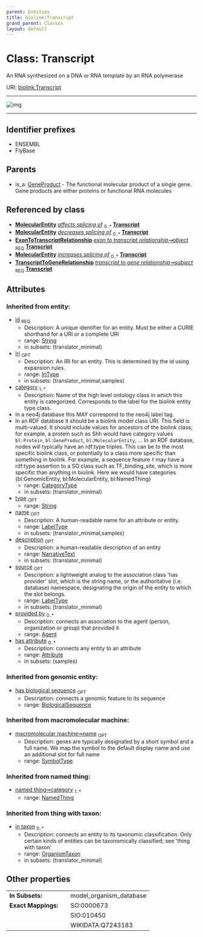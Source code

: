 ```yaml
---
parent: Entities
title: biolink:Transcript
grand_parent: Classes
layout: default
---
```


# Class: Transcript


An RNA synthesized on a DNA or RNA template by an RNA polymerase

URI: [biolink:Transcript](https://w3id.org/biolink/vocab/Transcript)


---

![img](http://yuml.me/diagram/nofunky;dir:TB/class/[TranscriptToGeneRelationship],[ExonToTranscriptRelationship]-%20object%201..1%3E[Transcript%7Csynonym(i):label_type%20%2A;xref(i):iri_type%20%2A;name(i):symbol_type%20%3F;has_biological_sequence(i):biological_sequence%20%3F;id(i):string;iri(i):iri_type%20%3F;type(i):string%20%3F;description(i):narrative_text%20%3F;source(i):label_type%20%3F],[TranscriptToGeneRelationship]-%20subject%201..1%3E[Transcript],[GeneProduct]%5E-[Transcript],[OrganismTaxon],[NamedThing],[MolecularEntity],[GeneProduct],[ExonToTranscriptRelationship],[Attribute],[Agent])

---


## Identifier prefixes

 * ENSEMBL
 * FlyBase

## Parents

 *  is_a: [GeneProduct](GeneProduct.md) - The functional molecular product of a single gene. Gene products are either proteins or functional RNA molecules

## Referenced by class

 *  **[MolecularEntity](MolecularEntity.md)** *[affects splicing of](affects_splicing_of.md)*  <sub>0..*</sub>  **[Transcript](Transcript.md)**
 *  **[MolecularEntity](MolecularEntity.md)** *[decreases splicing of](decreases_splicing_of.md)*  <sub>0..*</sub>  **[Transcript](Transcript.md)**
 *  **[ExonToTranscriptRelationship](ExonToTranscriptRelationship.md)** *[exon to transcript relationship➞object](exon_to_transcript_relationship_object.md)*  <sub>REQ</sub>  **[Transcript](Transcript.md)**
 *  **[MolecularEntity](MolecularEntity.md)** *[increases splicing of](increases_splicing_of.md)*  <sub>0..*</sub>  **[Transcript](Transcript.md)**
 *  **[TranscriptToGeneRelationship](TranscriptToGeneRelationship.md)** *[transcript to gene relationship➞subject](transcript_to_gene_relationship_subject.md)*  <sub>REQ</sub>  **[Transcript](Transcript.md)**

## Attributes


### Inherited from entity:

 * [id](id.md)  <sub>REQ</sub>
    * Description: A unique identifier for an entity. Must be either a CURIE shorthand for a URI or a complete URI
    * range: [String](types/String.md)
    * in subsets: (translator_minimal)
 * [iri](iri.md)  <sub>OPT</sub>
    * Description: An IRI for an entity. This is determined by the id using expansion rules.
    * range: [IriType](types/IriType.md)
    * in subsets: (translator_minimal,samples)
 * [category](category.md)  <sub>1..*</sub>
    * Description: Name of the high level ontology class in which this entity is categorized. Corresponds to the label for the biolink entity type class.
 * In a neo4j database this MAY correspond to the neo4j label tag.
 * In an RDF database it should be a biolink model class URI.
This field is multi-valued. It should include values for ancestors of the biolink class; for example, a protein such as Shh would have category values `bl:Protein`, `bl:GeneProduct`, `bl:MolecularEntity`, ...
In an RDF database, nodes will typically have an rdf:type triples. This can be to the most specific biolink class, or potentially to a class more specific than something in biolink. For example, a sequence feature `f` may have a rdf:type assertion to a SO class such as TF_binding_site, which is more specific than anything in biolink. Here we would have categories {bl:GenomicEntity, bl:MolecularEntity, bl:NamedThing}
    * range: [CategoryType](types/CategoryType.md)
    * in subsets: (translator_minimal)
 * [type](type.md)  <sub>OPT</sub>
    * range: [String](types/String.md)
 * [name](name.md)  <sub>OPT</sub>
    * Description: A human-readable name for an attribute or entity.
    * range: [LabelType](types/LabelType.md)
    * in subsets: (translator_minimal,samples)
 * [description](description.md)  <sub>OPT</sub>
    * Description: a human-readable description of an entity
    * range: [NarrativeText](types/NarrativeText.md)
    * in subsets: (translator_minimal)
 * [source](source.md)  <sub>OPT</sub>
    * Description: a lightweight analog to the association class 'has provider' slot, which is the string name, or the authoritative (i.e. database) namespace, designating the origin of the entity to which the slot belongs.
    * range: [LabelType](types/LabelType.md)
    * in subsets: (translator_minimal)
 * [provided by](provided_by.md)  <sub>0..*</sub>
    * Description: connects an association to the agent (person, organization or group) that provided it
    * range: [Agent](Agent.md)
 * [has attribute](has_attribute.md)  <sub>0..*</sub>
    * Description: connects any entity to an attribute
    * range: [Attribute](Attribute.md)
    * in subsets: (samples)

### Inherited from genomic entity:

 * [has biological sequence](has_biological_sequence.md)  <sub>OPT</sub>
    * Description: connects a genomic feature to its sequence
    * range: [BiologicalSequence](types/BiologicalSequence.md)

### Inherited from macromolecular machine:

 * [macromolecular machine➞name](macromolecular_machine_name.md)  <sub>OPT</sub>
    * Description: genes are typically designated by a short symbol and a full name. We map the symbol to the default display name and use an additional slot for full name
    * range: [SymbolType](types/SymbolType.md)

### Inherited from named thing:

 * [named thing➞category](named_thing_category.md)  <sub>1..*</sub>
    * range: [NamedThing](NamedThing.md)

### Inherited from thing with taxon:

 * [in taxon](in_taxon.md)  <sub>0..*</sub>
    * Description: connects an entity to its taxonomic classification. Only certain kinds of entities can be taxonomically classified; see 'thing with taxon'
    * range: [OrganismTaxon](OrganismTaxon.md)
    * in subsets: (translator_minimal)

## Other properties

|  |  |  |
| --- | --- | --- |
| **In Subsets:** | | model_organism_database |
| **Exact Mappings:** | | SO:0000673 |
|  | | SIO:010450 |
|  | | WIKIDATA:Q7243183 |

